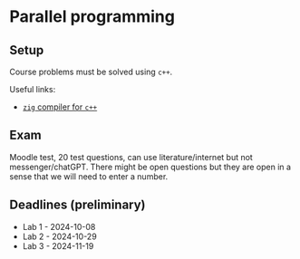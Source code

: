 # Parallel programming

## Setup

Course problems must be solved using `c++`.

Useful links:
- [`zig` compiler for `c++`](https://l.messenger.com/l.php?u=https%3A%2F%2Fmedium.com%2F%40edlyuu%2Fzig-c-c-compiler-wtf-is-zig-c-790d9ad8d85b&h=AT1BV12Ao5IdAbwxzxC5AMtsv6Z420hT_AgJMI6L8AMLQDqdlkzxlxXJxNXxKZPeGLoJO2n6XOg5kBnt2BQM3yLbREgorcKTs3reooGa9mJ6ucbjnB6_nU4yUGEQYqiDT1WBCg)

## Exam

Moodle test, 20 test questions, can use literature/internet but not messenger/chatGPT. There might be open questions but they are open in a sense that we will need to enter a number.

## Deadlines (preliminary)

- Lab 1 - 2024-10-08
- Lab 2 - 2024-10-29
- Lab 3 - 2024-11-19